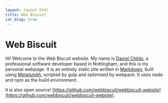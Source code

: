 ```yaml
---
layout: layout.html
title: Web Biscuit
cat_blog: true
---
```


# Web Biscuit

Hi! Welcome to the Web Biscuit website. My name is [Daniel Childs](mailto:daniel@webbiscuit.co.uk), a professional software developer based in Nottingham, and this is my personal webpage. It is an entirely static site 
written in [Markdown](https://daringfireball.net/projects/markdown/), bulit using [Metalsmith](http://www.metalsmith.io/), scripted by gulp and optimised by webpack. It uses node and npm as
the build environment.

It is also open source! [https://github.com/webbiscuit/webbiscuit-website](https://github.com/webbiscuit/webbiscuit-website).
